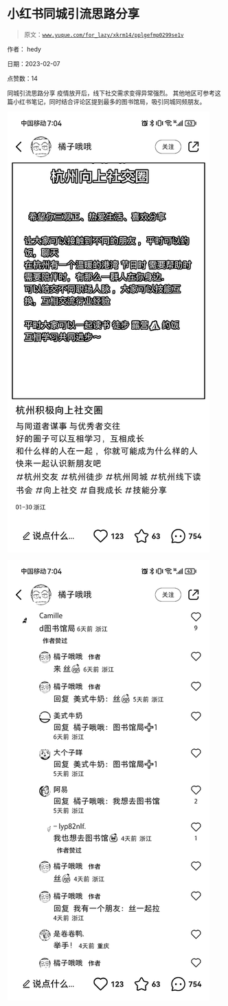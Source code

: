 # 小红书同城引流思路分享

> 原文：[`www.yuque.com/for_lazy/xkrm14/pplgefmp0299se1v`](https://www.yuque.com/for_lazy/xkrm14/pplgefmp0299se1v)

作者： hedy

日期：2023-02-07

点赞数：14

同城引流思路分享 疫情放开后，线下社交需求变得异常强烈。 其他地区可参考这篇小红书笔记，同时结合评论区提到最多的图书馆局，吸引同城同频朋友。

![](img/316e96432b3ee56394664f4021488655.png)

![](img/371b215e2ed810b734d2d3d0ed7e2d58.png)



